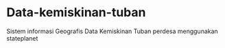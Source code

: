 # Data-kemiskinan-tuban
Sistem informasi Geografis Data Kemiskinan Tuban perdesa menggunakan stateplanet
